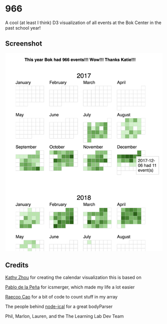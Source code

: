# 966

A cool (at least I think) D3 visualization of all events at the Bok Center in the past school year!

## Screenshot

![screenshot](/screenshot.png?raw=true)

## Credits

[Kathy Zhou](http://www.kathyzhou.com/) for creating the calendar visualization this is based on

[Pablo de la Peña](https://github.com/hellopablo) for icsmerger, which made my life a lot easier

[Raecoo Cao](https://github.com/raecoo) for a bit of code to count stuff in my array

The people behind [node-ical](https://github.com/jens-maus/node-ical) for a great bodyParser

Phil, Marlon, Lauren, and the The Learning Lab Dev Team

